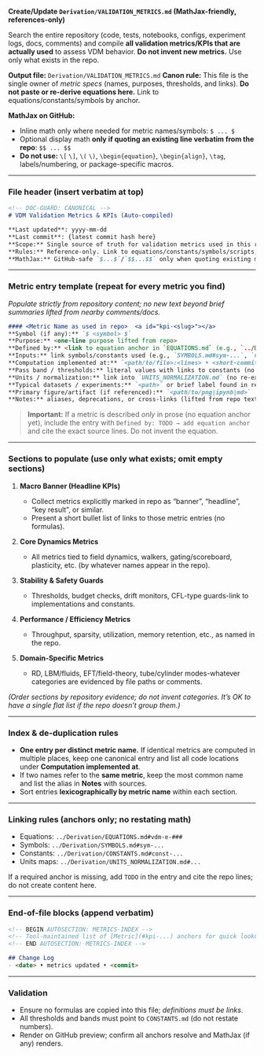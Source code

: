 **Create/Update `Derivation/VALIDATION_METRICS.md` (MathJax-friendly, references-only)**

Search the entire repository (code, tests, notebooks, configs, experiment logs, docs, comments) and compile **all validation metrics/KPIs that are actually used** to assess VDM behavior. **Do not invent new metrics.** Use only what exists in the repo.

**Output file:** `Derivation/VALIDATION_METRICS.md`
**Canon rule:** This file is the single owner of *metric specs* (names, purposes, thresholds, and links). **Do not paste or re-derive equations here.** Link to equations/constants/symbols by anchor.

**MathJax on GitHub:**

* Inline math only where needed for metric names/symbols: `$ ... $`
* Optional display math **only if quoting an existing line verbatim from the repo**: `$$ ... $$`
* **Do not use:** `\[` `\]`, `\(` `\)`, `\begin{equation}`, `\begin{align}`, `\tag`, labels/numbering, or package-specific macros.

---

### File header (insert verbatim at top)

```markdown
<!-- DOC-GUARD: CANONICAL -->
# VDM Validation Metrics & KPIs (Auto-compiled)

**Last updated**: yyyy-mm-dd 
**Last commit**: {latest commit hash here}
**Scope:** Single source of truth for validation metrics used in this repository: names, purposes, thresholds/bands, and references to their definitions and implementations.  
**Rules:** Reference-only. Link to equations/constants/symbols/scripts; do not restate formulas here.  
**MathJax:** GitHub-safe `$...$`/`$$...$$` only when quoting existing math.
```

---

### Metric entry template (repeat for every metric you find)

*Populate strictly from repository content; no new text beyond brief summaries lifted from nearby comments/docs.*

```markdown
#### <Metric Name as used in repo>  <a id="kpi-<slug>"></a>
**Symbol (if any):** `$ <symbol> $`  
**Purpose:** <one-line purpose lifted from repo>  
**Defined by:** <link to equation anchor in `EQUATIONS.md` (e.g., `../Derivation/EQUATIONS.md#vdm-e-###`)>  
**Inputs:** link symbols/constants used (e.g., `SYMBOLS.md#sym-...`, `CONSTANTS.md#const-...`)  
**Computation implemented at:** `<path/to/file>:<lines> • <short-commit>` (list all locations if multiple)  
**Pass band / thresholds:** literal values with links to constants (no formulas). Example: `[a, b]` → `CONSTANTS.md#const-...`  
**Units / normalization:** link into `UNITS_NORMALIZATION.md` (no re-explanations)  
**Typical datasets / experiments:** `<path>` or brief label found in repo  
**Primary figure/artifact (if referenced):** `<path/to/png|ipynb|md>`  
**Notes:** aliases, deprecations, or cross-links (lifted from repo text)
```

> **Important:** If a metric is described *only* in prose (no equation anchor yet), include the entry with `Defined by: TODO → add equation anchor` and cite the exact source lines. Do not invent the equation.

---

### Sections to populate (use only what exists; omit empty sections)

1. **Macro Banner (Headline KPIs)**

   * Collect metrics explicitly marked in repo as “banner”, “headline”, “key result”, or similar.
   * Present a short bullet list of links to those metric entries (no formulas).

2. **Core Dynamics Metrics**

   * All metrics tied to field dynamics, walkers, gating/scoreboard, plasticity, etc. (by whatever names appear in the repo).

3. **Stability & Safety Guards**

   * Thresholds, budget checks, drift monitors, CFL-type guards-link to implementations and constants.

4. **Performance / Efficiency Metrics**

   * Throughput, sparsity, utilization, memory retention, etc., as named in the repo.

5. **Domain-Specific Metrics**

   * RD, LBM/fluids, EFT/field-theory, tube/cylinder modes-whatever categories are evidenced by file paths or comments.

*(Order sections by repository evidence; do not invent categories. It’s OK to have a single flat list if the repo doesn’t group them.)*

---

### Index & de-duplication rules

* **One entry per distinct metric name.** If identical metrics are computed in multiple places, keep one canonical entry and list all code locations under **Computation implemented at**.
* If two names refer to the **same metric**, keep the most common name and list the alias in **Notes** with sources.
* Sort entries **lexicographically by metric name** within each section.

---

### Linking rules (anchors only; no restating math)

* Equations: `../Derivation/EQUATIONS.md#vdm-e-###`
* Symbols: `../Derivation/SYMBOLS.md#sym-...`
* Constants: `../Derivation/CONSTANTS.md#const-...`
* Units maps: `../Derivation/UNITS_NORMALIZATION.md#...`

If a required anchor is missing, add `TODO` in the entry and cite the repo lines; do not create content here.

---

### End-of-file blocks (append verbatim)

```markdown
<!-- BEGIN AUTOSECTION: METRICS-INDEX -->
<!-- Tool-maintained list of [Metric](#kpi-...) anchors for quick lookup -->
<!-- END AUTOSECTION: METRICS-INDEX -->

## Change Log
- <date> • metrics updated • <commit>
```

---

### Validation

* Ensure no formulas are copied into this file; *definitions must be links*.
* All thresholds and bands must point to `CONSTANTS.md` (do not restate numbers).
* Render on GitHub preview; confirm all anchors resolve and MathJax (if any) renders.
